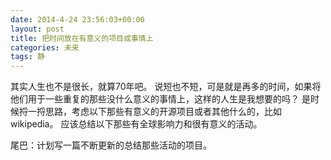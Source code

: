 ```yaml
---
date: 2014-4-24 23:56:03+00:00
layout: post
title: 把时间放在有意义的项目或事情上
categories: 未来
tags: 静
---
```


其实人生也不是很长，就算70年吧。
说短也不短，可是就是再多的时间，如果将他们用于一些重复的那些没什么意义的事情上，这样的人生是我想要的吗？
是时候捋一捋思路，考虑以下那些有意义的开源项目或者其他什么的，比如wikipedia。
应该总结以下那些有全球影响力和很有意义的活动。

尾巴：计划写一篇不断更新的总结那些活动的项目。
